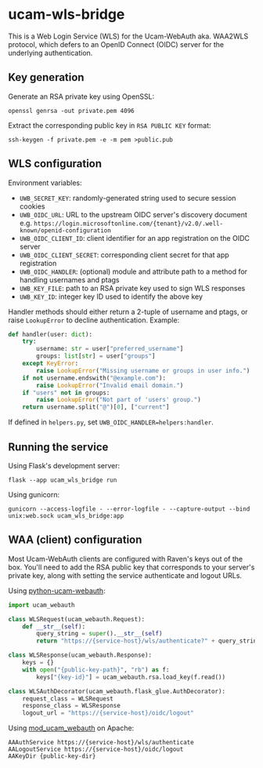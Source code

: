 # ucam-wls-bridge

This is a Web Login Service (WLS) for the Ucam-WebAuth aka. WAA2WLS protocol, which defers to an OpenID Connect (OIDC) server for the underlying authentication.

## Key generation

Generate an RSA private key using OpenSSL:

```
openssl genrsa -out private.pem 4096
```

Extract the corresponding public key in `RSA PUBLIC KEY` format:

```
ssh-keygen -f private.pem -e -m pem >public.pub
```

## WLS configuration

Environment variables:

- `UWB_SECRET_KEY`: randomly-generated string used to secure session cookies
- `UWB_OIDC_URL`: URL to the upstream OIDC server's discovery document e.g. `https://login.microsoftonline.com/{tenant}/v2.0/.well-known/openid-configuration`
- `UWB_OIDC_CLIENT_ID`: client identifier for an app registration on the OIDC server
- `UWB_OIDC_CLIENT_SECRET`: corresponding client secret for that app registration
- `UWB_OIDC_HANDLER`: (optional) module and attribute path to a method for handling usernames and ptags
- `UWB_KEY_FILE`: path to an RSA private key used to sign WLS responses
- `UWB_KEY_ID`: integer key ID used to identify the above key

Handler methods should either return a 2-tuple of username and ptags, or raise `LookupError` to decline authentication.  Example:

```python
def handler(user: dict):
    try:
        username: str = user["preferred_username"]
        groups: list[str] = user["groups"]
    except KeyError:
        raise LookupError("Missing username or groups in user info.")
    if not username.endswith("@example.com"):
        raise LookupError("Invalid email domain.")
    if "users" not in groups:
        raise LookupError("Not part of 'users' group.")
    return username.split("@")[0], ["current"]
```

If defined in `helpers.py`, set `UWB_OIDC_HANDLER=helpers:handler`.

## Running the service

Using Flask's development server:

```
flask --app ucam_wls_bridge run
```

Using gunicorn:

```
gunicorn --access-logfile - --error-logfile - --capture-output --bind unix:web.sock ucam_wls_bridge:app
```

## WAA (client) configuration

Most Ucam-WebAuth clients are configured with Raven's keys out of the box.  You'll need to add the RSA public key that corresponds to your server's private key, along with setting the service authenticate and logout URLs.

Using [python-ucam-webauth](https://github.com/danielrichman/python-ucam-webauth):

```python
import ucam_webauth

class WLSRequest(ucam_webauth.Request):
    def __str__(self):
        query_string = super().__str__(self)
        return "https://{service-host}/wls/authenticate?" + query_string

class WLSResponse(ucam_webauth.Response):
    keys = {}
    with open("{public-key-path}", "rb") as f:
        keys["{key-id}"] = ucam_webauth.rsa.load_key(f.read())

class WLSAuthDecorator(ucam_webauth.flask_glue.AuthDecorator):
    request_class = WLSRequest
    response_class = WLSResponse
    logout_url = "https://{service-host}/oidc/logout"
```

Using [mod_ucam_webauth](https://github.com/cambridgeuniversity/mod_ucam_webauth) on Apache:

```
AAAuthService https://{service-host}/wls/authenticate
AALogoutService https://{service-host}/oidc/logout
AAKeyDir {public-key-dir}
```
